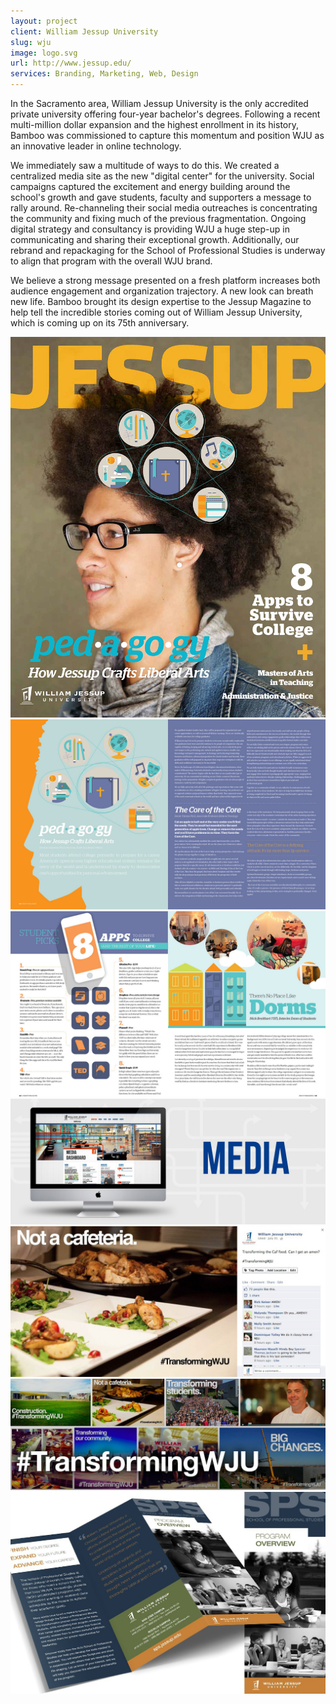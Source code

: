 ```yaml
---
layout: project
client: William Jessup University
slug: wju
image: logo.svg 
url: http://www.jessup.edu/
services: Branding, Marketing, Web, Design
---
```


In the Sacramento area, William Jessup University is the only accredited private university offering four-year bachelor's degrees. Following a recent multi-million dollar expansion and the highest enrollment in its history, Bamboo was commissioned to capture this momentum and position WJU as an innovative leader in online technology. 

We immediately saw a multitude of ways to do this. We created a centralized media site as the new "digital center" for the university. Social campaigns captured the excitement and energy building around the school's growth and gave students, faculty and supporters a message to rally around. Re-channeling their social media outreaches is concentrating the community and fixing much of the previous fragmentation. Ongoing digital strategy and consultancy is providing WJU a huge step-up in communicating and sharing their exceptional growth. Additionally, our rebrand and repackaging for the School of Professional Studies is underway to align that program with the overall WJU brand. 

We believe a strong message presented on a fresh platform increases both audience engagement and organization trajectory. A new look can breath new life. Bamboo brought its design expertise to the Jessup Magazine to help tell the incredible stories coming out of William Jessup University, which is coming up on its 75th anniversary.

![william-jessup](/images/client-assets/william-jessup/01.jpg)
![william-jessup](/images/client-assets/william-jessup/02.jpg)
![william-jessup](/images/client-assets/william-jessup/03.jpg)
![william-jessup](/images/client-assets/william-jessup/04.jpg)
![william-jessup](/images/client-assets/william-jessup/05.jpg)
![william-jessup](/images/client-assets/william-jessup/06.jpg)
![william-jessup](/images/client-assets/william-jessup/07.jpg)
